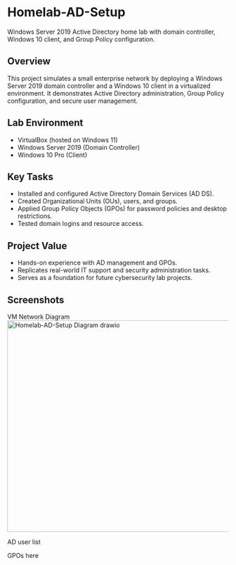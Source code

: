 # Homelab-AD-Setup
Windows Server 2019 Active Directory home lab with domain controller, Windows 10 client, and Group Policy configuration.

## Overview
This project simulates a small enterprise network by deploying a Windows Server 2019 domain controller and a Windows 10 client in a virtualized environment. It demonstrates Active Directory administration, Group Policy configuration, and secure user management.

## Lab Environment
- VirtualBox (hosted on Windows 11)
- Windows Server 2019 (Domain Controller)
- Windows 10 Pro (Client)

## Key Tasks
- Installed and configured Active Directory Domain Services (AD DS).
- Created Organizational Units (OUs), users, and groups.
- Applied Group Policy Objects (GPOs) for password policies and desktop restrictions.
- Tested domain logins and resource access.

## Project Value
- Hands-on experience with AD management and GPOs.
- Replicates real-world IT support and security administration tasks.
- Serves as a foundation for future cybersecurity lab projects.

## Screenshots
VM Network Diagram
<img width="711" height="481" alt="Homelab-AD-Setup Diagram drawio" src="https://github.com/user-attachments/assets/49dc5cf9-7f71-4866-86b3-607fea7a63db" />

AD user list

GPOs here

